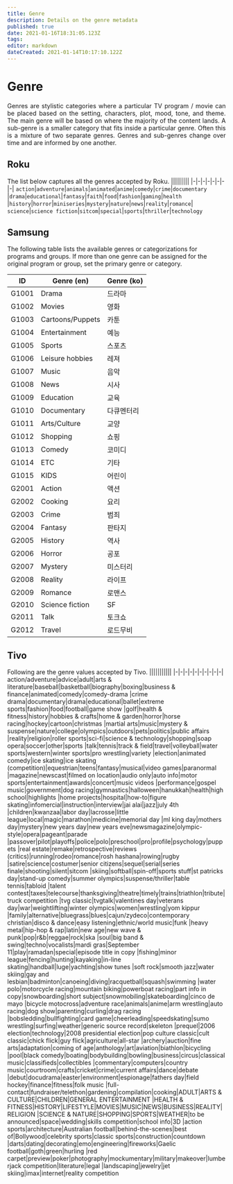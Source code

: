 ```yaml
---
title: Genre
description: Details on the genre metadata
published: true
date: 2021-01-16T18:31:05.123Z
tags: 
editor: markdown
dateCreated: 2021-01-14T10:17:10.122Z
---
```


# Genre
<p align="justify">
Genres are stylistic categories where a particular TV program / movie can be placed based on the setting, characters, plot, mood, tone, and theme. The main genre will be based on where the majority of the content lands. A sub-genre is a smaller category that fits inside a particular genre. Often this is a mixture of two separate genres. Genres and sub-genres change over time and are informed by one another.
</p>

## Roku

The list below captures all the genres accepted by Roku.
|||||||||
|-|-|-|-|-|-|-|-|
`action`|`adventure`|`animals`|`animated`|`anime`|`comedy`|`crime`|`documentary`
|`drama`|`educational`|`fantasy`|`faith`|`food`|`fashion`|`gaming`|`health`
|`history`|`horror`|`miniseries`|`mystery`|`nature`|`news`|`reality`|`romance`|
`science`|`science fiction`|`sitcom`|`special`|`sports`|`thriller`|`technology`


## Samsung
<p aling="justify">
The following table lists the available genres or categorizations for programs and groups. If
more than one genre can be assigned for the original program or group, set the primary
genre or category.
</p>

ID|Genre (en)|Genre (ko)
|-|-|-|
G1001|Drama|드라마
G1002|Movies|영화
G1003|Cartoons/Puppets|카툰
G1004|Entertainment|예능
G1005|Sports|스포츠
G1006|Leisure hobbies|레져
G1007|Music|음악
G1008|News|시사
G1009|Education|교육
G1010|Documentary|다큐멘터리
G1011|Arts/Culture|교양
G1012|Shopping|쇼핑
G1013|Comedy|코미디
G1014|ETC|기타
G1015|KIDS|어린이
G2001|Action|액션
G2002|Cooking|요리
G2003|Crime|범죄
G2004|Fantasy|판타지
G2005|History|역사
G2006|Horror|공포
G2007|Mystery|미스터리
G2008|Reality|라이프
G2009|Romance|로맨스
G2010|Science fiction|SF
G2011|Talk|토크쇼
G2012|Travel|로드무비

## Tivo
Following are the genre values accepted by Tivo.
|||||||||||
|-|-|-|-|-|-|-|-|-|-|
action/adventure|advice|adult|arts &amp; literature|baseball|basketball|biography|boxing|business &amp; finance|animated|comedy|comedy-drama
|crime drama|documentary|drama|educational|ballet|extreme sports|fashion|food|football|game show
|golf|health &amp; fitness|history|hobbies &amp; crafts|home &amp; garden|horror|horse racing|hockey|cartoon|christmas
|martial arts|music|mystery &amp; suspense|nature|college|olympics|outdoors|pets|politics|public affairs
|reality|religion|roller sports|sci-fi|science &amp; technology|shopping|soap opera|soccer|other|sports
|talk|tennis|track &amp; field|travel|volleyball|water sports|western|winter sports|pro wrestling|variety
|election|animated comedy|ice skating|ice skating (competition)|equestrian|teens|fantasy|musical|video games|paranormal
|magazine|newscast|filmed on location|audio only|auto info|motor sports|entertainment|awards|concert|music videos
|performance|gospel music|government|dog racing|gymnastics|halloween|hanukkah|health|high school|highlights
|home projects|hospital|how-to|figure skating|infomercial|instruction|interview|jai alai|jazz|july 4th
|children|kwanzaa|labor day|lacrosse|little league|local|magic|marathon|medicine|memorial day
|ml king day|mothers day|mystery|new years day|new years eve|newsmagazine|olympic-style|opera|pageant|parade
|passover|pilot|playoffs|police|polo|preschool|pro|profile|psychology|puppets
|real estate|remake|retrospective|reviews (critics)|running|rodeo|romance|rosh hashana|rowing|rugby
|satire|science|costumer|senior citizens|sequel|serial|series finale|shooting|silent|sitcom
|skiing|softball|spin-off|sports stuff|st patricks day|stand-up comedy|summer olympics|suspense/thriller|table tennis|tabloid
|talent contest|taxes|telecourse|thanksgiving|theatre|timely|trains|triathlon|tribute|truck competition
|tvg classic|tvgtalk|valentines day|veterans day|war|weightlifting|winter olympics|women|wrestling|yom kippur
|family|alternative|bluegrass|blues|cajun/zydeco|contemporary christian|disco &amp; dance|easy listening|ethnic/world music|funk
|heavy metal|hip-hop &amp; rap|latin|new age|new wave &amp; punk|pop|r&amp;b|reggae|rock|ska
|soul|big band &amp; swing|techno|vocalists|mardi gras|September 11|play|ramadan|special|episode title in copy
|fishing|minor league|fencing|hunting|kayaking|in-line skating|handball|luge|yachting|show tunes
|soft rock|smooth jazz|water skiing|gay and lesbian|badminton|canoeing|diving|racquetball|squash|swimming
|water polo|motorcycle racing|mountain biking|powerboat racing|part info in copy|snowboarding|short subject|snowmobiling|skateboarding|cinco de mayo
|bicycle motocross|adventure race|animals|anime|arm wrestling|auto racing|dog show|parenting|curling|drag racing
|bobsledding|bullfighting|card game|cheerleading|speedskating|sumo wrestling|surfing|weather|generic source record|skeleton
|prequel|2006 election|technology|2008 presidential election|pop culture classic|cult classic|chick flick|guy flick|agriculture|all-star
|archery|auction|fine arts|adaptation|coming of age|anthology|art|aviation|biathlon|bicycling
|pool|black comedy|boating|bodybuilding|bowling|business|circus|classical music|classifieds|collectibles
|commentary|computers|country music|courtroom|crafts|cricket|crime|current affairs|dance|debate
|debut|docudrama|easter|environment|espionage|fathers day|field hockey|finance|fitness|folk music
|full-contact|fundraiser/telethon|gardening|compilation|cooking|ADULT|ARTS &amp; CULTURE|CHILDREN|GENERAL ENTERTAINMENT
|HEALTH &amp; FITNESS|HISTORY|LIFESTYLE|MOVIES|MUSIC|NEWS|BUSINESS|REALITY|RELIGION
|SCIENCE &amp; NATURE|SHOPPING|SPORTS|WEATHER|to be announced|space|wedding|skills competition|school info|3D
|action sports|architecture|Australian football|behind-the-scenes|best of|Bollywood|celebrity sports|classic sports|construction|countdown
|darts|dating|decorating|emo|engineering|fireworks|Gaelic football|goth|green|hurling
|red carpet|preview|poker|photography|mockumentary|military|makeover|lumberjack competition|literature|legal
|landscaping|jewelry|jet skiing|imax|internet|reality competition